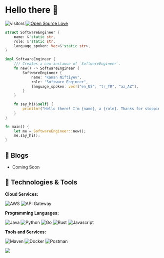 # Hello there 👋

![visitors](https://visitor-badge.laobi.icu/badge?page_id=kananniftiyev)
[![Open Source Love](https://badges.frapsoft.com/os/v1/open-source.svg?v=102)](https://github.com/ellerbrock/open-source-badge/)

```rust
struct SoftwareEngineer {
    name: &'static str,
    role: &'static str,
    language_spoken: Vec<&'static str>,
}

impl SoftwareEngineer {
    /// Creates a new instance of `SoftwareEngineer`.
    fn new() -> SoftwareEngineer {
        SoftwareEngineer {
            name: "Kanan Niftiyev",
            role: "Software Engineer",
            language_spoken: vec!["en_US", "tr_TR", "az_AZ"],
        }
    }

    fn say_hi(&self) {
        println!("Hello there! I'm {name}, a {role}. Thanks for stopping by! I hope you'll find some of my work interesting.", name = self.name, role = self.role);
    }
}

fn main() {
    let me = SoftwareEngineer::new();
    me.say_hi();
}
```

## 📝 Blogs

- Coming Soon

## 🔧 Technologies & Tools

**Cloud Services:**

![AWS](https://img.shields.io/badge/Cloud-AWS-informational?style=flat&logo=amazon-aws&logoColor=white&color=6aa6f8)
![API Gateway](https://img.shields.io/badge/API-Gateway-informational?style=flat&logo=amazon-api-gateway&logoColor=white&color=6aa6f8)

**Programming Languages:**

![Java](https://img.shields.io/badge/Code-Java-informational?style=flat&logo=java&logoColor=white&color=6aa6f8)
![Python](https://img.shields.io/badge/Code-Python-informational?style=flat&logo=python&logoColor=white&color=6aa6f8)
![Go](https://img.shields.io/badge/Code-Go-informational?style=flat&logo=go&logoColor=white&color=6aa6f8)
![Rust](https://img.shields.io/badge/Code-Rust-informational?style=flat&logo=rust&logoColor=white&color=6aa6f8)
![Javascript](https://img.shields.io/badge/Code-Javascript-informational?style=flat&logo=javascript&logoColor=white&color=6aa6f8)


**Tools and Services:**

![Maven](https://img.shields.io/badge/Tools-Maven-informational?style=flat&logo=maven&logoColor=white&color=6aa6f8)
![Docker](https://img.shields.io/badge/Tools-Docker-informational?style=flat&logo=docker&logoColor=white&color=6aa6f8)
![Postman](https://img.shields.io/badge/Tools-Postman-informational?style=flat&logo=postman&logoColor=white&color=6aa6f8)



<a href="https://github.com/Zhenye-Na/Zhenye-Na">
  <img align="center" src="https://github-readme-stats.vercel.app/api/top-langs/?username=kananniftiyev&hide=c%2B%2B,c,css,html,matlab,assembly&title_color=6aa6f8&text_color=8a919a&icon_color=6aa6f8&bg_color=22272e%22%20
" />
</a>
